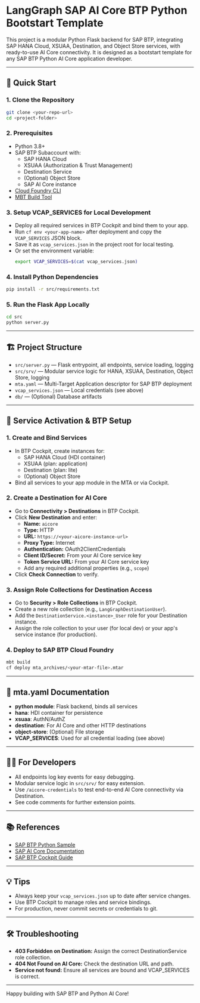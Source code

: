 # LangGraph SAP AI Core BTP Python Bootstart Template

This project is a modular Python Flask backend for SAP BTP, integrating SAP HANA Cloud, XSUAA, Destination, and Object Store services, with ready-to-use AI Core connectivity. It is designed as a bootstart template for any SAP BTP Python AI Core application developer.

---

## 🚀 Quick Start

### 1. Clone the Repository
```sh
git clone <your-repo-url>
cd <project-folder>
```

### 2. Prerequisites
- Python 3.8+
- SAP BTP Subaccount with:
  - SAP HANA Cloud
  - XSUAA (Authorization & Trust Management)
  - Destination Service
  - (Optional) Object Store
  - SAP AI Core instance
- [Cloud Foundry CLI](https://docs.cloudfoundry.org/cf-cli/install-go-cli.html)
- [MBT Build Tool](https://sap.github.io/cloud-mta-build-tool/)

### 3. Setup VCAP_SERVICES for Local Development
- Deploy all required services in BTP Cockpit and bind them to your app.
- Run `cf env <your-app-name>` after deployment and copy the `VCAP_SERVICES` JSON block.
- Save it as `vcap_services.json` in the project root for local testing.
- Or set the environment variable:
  ```sh
  export VCAP_SERVICES=$(cat vcap_services.json)
  ```

### 4. Install Python Dependencies
```sh
pip install -r src/requirements.txt
```

### 5. Run the Flask App Locally
```sh
cd src
python server.py
```

---

## 🏗️ Project Structure

- `src/server.py` — Flask entrypoint, all endpoints, service loading, logging
- `src/srv/` — Modular service logic for HANA, XSUAA, Destination, Object Store, logging
- `mta.yaml` — Multi-Target Application descriptor for SAP BTP deployment
- `vcap_services.json` — Local credentials (see above)
- `db/` — (Optional) Database artifacts

---

## 🔑 Service Activation & BTP Setup

### 1. Create and Bind Services
- In BTP Cockpit, create instances for:
  - SAP HANA Cloud (HDI container)
  - XSUAA (plan: application)
  - Destination (plan: lite)
  - (Optional) Object Store
- Bind all services to your app module in the MTA or via Cockpit.

### 2. Create a Destination for AI Core
- Go to **Connectivity > Destinations** in BTP Cockpit.
- Click **New Destination** and enter:
  - **Name:** `aicore`
  - **Type:** HTTP
  - **URL:** `https://<your-aicore-instance-url>`
  - **Proxy Type:** Internet
  - **Authentication:** OAuth2ClientCredentials
  - **Client ID/Secret:** From your AI Core service key
  - **Token Service URL:** From your AI Core service key
  - Add any required additional properties (e.g., `scope`)
- Click **Check Connection** to verify.

### 3. Assign Role Collections for Destination Access
- Go to **Security > Role Collections** in BTP Cockpit.
- Create a new role collection (e.g., `LangGraphDestinationUser`).
- Add the `DestinationService.<instance>_User` role for your Destination instance.
- Assign the role collection to your user (for local dev) or your app's service instance (for production).

### 4. Deploy to SAP BTP Cloud Foundry
```sh
mbt build
cf deploy mta_archives/<your-mtar-file>.mtar
```

---

## 📝 mta.yaml Documentation

- **python module**: Flask backend, binds all services
- **hana**: HDI container for persistence
- **xsuaa**: AuthN/AuthZ
- **destination**: For AI Core and other HTTP destinations
- **object-store**: (Optional) File storage
- **VCAP_SERVICES**: Used for all credential loading (see above)

---

## 🧑‍💻 For Developers
- All endpoints log key events for easy debugging.
- Modular service logic in `src/srv/` for easy extension.
- Use `/aicore-credentials` to test end-to-end AI Core connectivity via Destination.
- See code comments for further extension points.

---

## 📚 References
- [SAP BTP Python Sample](https://github.com/SAP-samples)
- [SAP AI Core Documentation](https://help.sap.com/docs/AI_CORE)
- [SAP BTP Cockpit Guide](https://help.sap.com/docs/btp)

---

## 💡 Tips
- Always keep your `vcap_services.json` up to date after service changes.
- Use BTP Cockpit to manage roles and service bindings.
- For production, never commit secrets or credentials to git.

---

## 🛠️ Troubleshooting
- **403 Forbidden on Destination:** Assign the correct DestinationService role collection.
- **404 Not Found on AI Core:** Check the destination URL and path.
- **Service not found:** Ensure all services are bound and VCAP_SERVICES is correct.

---

Happy building with SAP BTP and Python AI Core!
